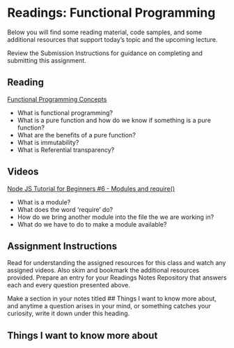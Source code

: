 # Readings: Functional Programming
Below you will find some reading material, code samples, and some additional resources that support today’s topic and the upcoming lecture.

Review the Submission Instructions for guidance on completing and submitting this assignment.

## Reading
[Functional Programming Concepts](https://medium.com/the-renaissance-developer/concepts-of-functional-programming-in-javascript-6bc84220d2aa)

* What is functional programming?
* What is a pure function and how do we know if something is a pure function?
* What are the benefits of a pure function?
* What is immutability?
* What is Referential transparency?

## Videos
[Node JS Tutorial for Beginners #6 - Modules and require()](https://www.youtube.com/watch?v=xHLd36QoS4k)

* What is a module?
* What does the word ‘require’ do?
* How do we bring another module into the file the we are working in?
* What do we have to do to make a module available?


## Assignment Instructions
Read for understanding the assigned resources for this class and watch any assigned videos. Also skim and bookmark the additional resources provided. Prepare an entry for your Readings Notes Repository that answers each and every question presented above.

Make a section in your notes titled ## Things I want to know more about, and anytime a question arises in your mind, or something catches your curiosity, write it down under this heading.

## Things I want to know more about